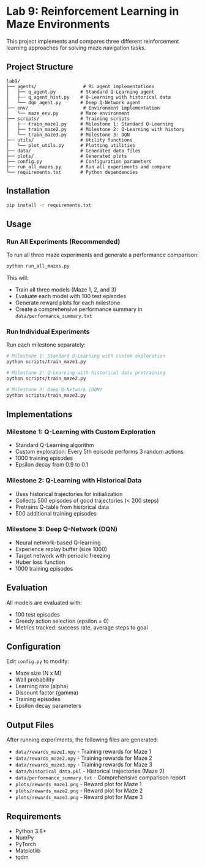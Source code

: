 # Lab 9: Reinforcement Learning in Maze Environments

This project implements and compares three different reinforcement learning approaches for solving maze navigation tasks.

## Project Structure

```
lab9/
├── agents/                 # RL agent implementations
│   ├── q_agent.py         # Standard Q-Learning agent
│   ├── q_agent_hist.py    # Q-Learning with historical data
│   └── dqn_agent.py       # Deep Q-Network agent
├── env/                    # Environment implementation
│   └── maze_env.py        # Maze environment
├── scripts/               # Training scripts
│   ├── train_maze1.py     # Milestone 1: Standard Q-Learning
│   ├── train_maze2.py     # Milestone 2: Q-Learning with history
│   └── train_maze3.py     # Milestone 3: DQN
├── utils/                 # Utility functions
│   └── plot_utils.py      # Plotting utilities
├── data/                  # Generated data files
├── plots/                 # Generated plots
├── config.py              # Configuration parameters
├── run_all_mazes.py       # Run all experiments and compare
└── requirements.txt       # Python dependencies
```

## Installation

```bash
pip install -r requirements.txt
```

## Usage

### Run All Experiments (Recommended)

To run all three maze experiments and generate a performance comparison:

```bash
python run_all_mazes.py
```

This will:
- Train all three models (Maze 1, 2, and 3)
- Evaluate each model with 100 test episodes
- Generate reward plots for each milestone
- Create a comprehensive performance summary in `data/performance_summary.txt`

### Run Individual Experiments

Run each milestone separately:

```bash
# Milestone 1: Standard Q-Learning with custom exploration
python scripts/train_maze1.py

# Milestone 2: Q-Learning with historical data pretraining
python scripts/train_maze2.py

# Milestone 3: Deep Q-Network (DQN)
python scripts/train_maze3.py
```

## Implementations

### Milestone 1: Q-Learning with Custom Exploration
- Standard Q-Learning algorithm
- Custom exploration: Every 5th episode performs 3 random actions
- 1000 training episodes
- Epsilon decay from 0.9 to 0.1

### Milestone 2: Q-Learning with Historical Data
- Uses historical trajectories for initialization
- Collects 500 episodes of good trajectories (< 200 steps)
- Pretrains Q-table from historical data
- 500 additional training episodes

### Milestone 3: Deep Q-Network (DQN)
- Neural network-based Q-learning
- Experience replay buffer (size 1000)
- Target network with periodic freezing
- Huber loss function
- 1000 training episodes

## Evaluation

All models are evaluated with:
- 100 test episodes
- Greedy action selection (epsilon = 0)
- Metrics tracked: success rate, average steps to goal

## Configuration

Edit `config.py` to modify:
- Maze size (N x M)
- Wall probability
- Learning rate (alpha)
- Discount factor (gamma)
- Training episodes
- Epsilon decay parameters

## Output Files

After running experiments, the following files are generated:

- `data/rewards_maze1.npy` - Training rewards for Maze 1
- `data/rewards_maze2.npy` - Training rewards for Maze 2
- `data/rewards_maze3.npy` - Training rewards for Maze 3
- `data/historical_data.pkl` - Historical trajectories (Maze 2)
- `data/performance_summary.txt` - Comprehensive comparison report
- `plots/rewards_maze1.png` - Reward plot for Maze 1
- `plots/rewards_maze2.png` - Reward plot for Maze 2
- `plots/rewards_maze3.png` - Reward plot for Maze 3

## Requirements

- Python 3.8+
- NumPy
- PyTorch
- Matplotlib
- tqdm
